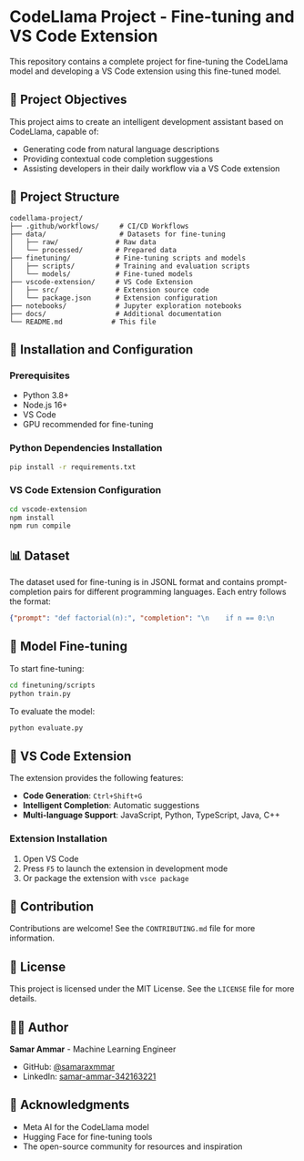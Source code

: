 # CodeLlama Project - Fine-tuning and VS Code Extension

This repository contains a complete project for fine-tuning the CodeLlama model and developing a VS Code extension using this fine-tuned model.

## 🎯 Project Objectives

This project aims to create an intelligent development assistant based on CodeLlama, capable of:
- Generating code from natural language descriptions
- Providing contextual code completion suggestions
- Assisting developers in their daily workflow via a VS Code extension

## 📁 Project Structure

```
codellama-project/
├── .github/workflows/     # CI/CD Workflows
├── data/                  # Datasets for fine-tuning
│   ├── raw/              # Raw data
│   └── processed/        # Prepared data
├── finetuning/           # Fine-tuning scripts and models
│   ├── scripts/          # Training and evaluation scripts
│   └── models/           # Fine-tuned models
├── vscode-extension/     # VS Code Extension
│   ├── src/              # Extension source code
│   └── package.json      # Extension configuration
├── notebooks/            # Jupyter exploration notebooks
├── docs/                 # Additional documentation
└── README.md            # This file
```

## 🚀 Installation and Configuration

### Prerequisites

- Python 3.8+
- Node.js 16+
- VS Code
- GPU recommended for fine-tuning

### Python Dependencies Installation

```bash
pip install -r requirements.txt
```

### VS Code Extension Configuration

```bash
cd vscode-extension
npm install
npm run compile
```

## 📊 Dataset

The dataset used for fine-tuning is in JSONL format and contains prompt-completion pairs for different programming languages. Each entry follows the format:

```json
{"prompt": "def factorial(n):", "completion": "\n    if n == 0:\n        return 1\n    else:\n        return n * factorial(n-1)"}
```

## 🔧 Model Fine-tuning

To start fine-tuning:

```bash
cd finetuning/scripts
python train.py
```

To evaluate the model:

```bash
python evaluate.py
```

## 🔌 VS Code Extension

The extension provides the following features:

- **Code Generation**: `Ctrl+Shift+G`
- **Intelligent Completion**: Automatic suggestions
- **Multi-language Support**: JavaScript, Python, TypeScript, Java, C++

### Extension Installation

1. Open VS Code
2. Press `F5` to launch the extension in development mode
3. Or package the extension with `vsce package`

## 🤝 Contribution

Contributions are welcome! See the `CONTRIBUTING.md` file for more information.

## 📄 License

This project is licensed under the MIT License. See the `LICENSE` file for more details.

## 👨‍💻 Author

**Samar Ammar** - Machine Learning Engineer
- GitHub: [@samaraxmmar](https://github.com/samaraxmmar)
- LinkedIn: [samar-ammar-342163221](https://linkedin.com/in/samar-ammar-342163221)

## 🙏 Acknowledgments

- Meta AI for the CodeLlama model
- Hugging Face for fine-tuning tools
- The open-source community for resources and inspiration


